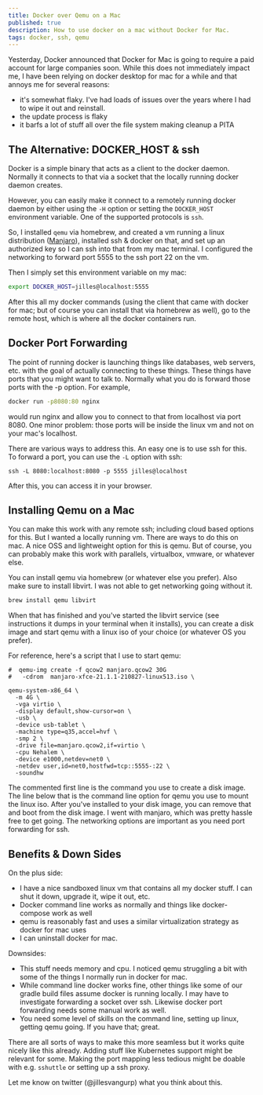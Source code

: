 ```yaml
---
title: Docker over Qemu on a Mac
published: true
description: How to use docker on a mac without Docker for Mac.
tags: docker, ssh, qemu
---
```


Yesterday, Docker announced that Docker for Mac is going to require a paid account for large companies soon. While this does not immediately impact me, I have been relying on docker desktop for mac for a while and that annoys me for several reasons:

- it's somewhat flaky. I've had loads of issues over the years where I had to wipe it out and reinstall.
- the update process is flaky
- it barfs a lot of stuff all over the file system making cleanup a PITA

## The Alternative: DOCKER_HOST & ssh

Docker is a simple binary that acts as a client to the docker daemon. Normally it connects to that via a socket that the locally running docker daemon creates.

However, you can easily make it connect to a remotely running docker daemon by either using the `-H` option or setting the `DOCKER_HOST` environment variable. One of the supported protocols is `ssh`.

So, I installed `qemu` via homebrew, and created a vm running a linux distribution ([Manjaro](https://manjaro.org/)), installed ssh & docker on that, and set up an authorized key so I can ssh into that from my mac terminal. I configured the networking to forward port 5555 to the ssh port 22 on the vm.

Then I simply set this environment variable on my mac:

```bash
export DOCKER_HOST=jilles@localhost:5555
```

After this all my docker commands (using the client that came with docker for mac; but of course you can install that via homebrew as well), go to the remote host, which is where all the docker containers run.

## Docker Port Forwarding

The point of running docker is launching things like databases, web servers, etc. with the goal of actually connecting to these things. These things have ports that you might want to talk to. Normally what you do is forward those ports with the -p option. For example,

```bash
docker run -p8080:80 nginx
```

would run nginx and allow you to connect to that from localhost via port 8080. One minor problem: those ports will be inside the linux vm and not on your mac's localhost.

There are various ways to address this. An easy one is to use ssh for this. To forward a port, you can use the `-L` option with ssh:

```
ssh -L 8080:localhost:8080 -p 5555 jilles@localhost
```

After this, you can access it in your browser.

## Installing Qemu on a Mac

You can make this work with any remote ssh; including cloud based options for this. But I wanted a locally running vm. There are ways to do this on mac. A nice OSS and lightweight option for this is qemu. But of course, you can probably make this work with parallels, virtualbox, vmware, or whatever else.

You can install qemu via homebrew (or whatever else you prefer). Also make sure to install libvirt. I was not able to get networking going without it.

```bash
brew install qemu libvirt
```

When that has finished and you've started the libvirt service (see instructions it dumps in your terminal when it installs), you can create a disk image and start qemu with a linux iso of your choice (or whatever OS you prefer).

For reference, here's a script that I use to start qemu:

```
#  qemu-img create -f qcow2 manjaro.qcow2 30G
#   -cdrom  manjaro-xfce-21.1.1-210827-linux513.iso \

qemu-system-x86_64 \
  -m 4G \
  -vga virtio \
  -display default,show-cursor=on \
  -usb \
  -device usb-tablet \
  -machine type=q35,accel=hvf \
  -smp 2 \
  -drive file=manjaro.qcow2,if=virtio \
  -cpu Nehalem \
  -device e1000,netdev=net0 \
  -netdev user,id=net0,hostfwd=tcp::5555-:22 \
  -soundhw
```

The commented first line is the command you use to create a disk image. The line below that is the command line option for qemu you use to mount the linux iso. After you've installed to your disk image, you can remove that and boot from the disk image. I went with manjaro, which was pretty hassle free to get going. The networking options are important as you need port forwarding for ssh.

## Benefits & Down Sides

On the plus side:

- I have a nice sandboxed linux vm that contains all my docker stuff. I can shut it down, upgrade it, wipe it out, etc.
- Docker command line works as normally and things like docker-compose work as well
- qemu is reasonably fast and uses a similar virtualization strategy as docker for mac uses
- I can uninstall docker for mac.

Downsides:

- This stuff needs memory and cpu. I noticed qemu struggling a bit with some of the things I normally run in docker for mac.
- While command line docker works fine, other things like some of our gradle build files assume docker is running locally. I may have to investigate forwarding a socket over ssh. Likewise docker port forwarding needs some manual work as well.
- You need some level of skills on the command line, setting up linux, getting qemu going. If you have that; great.

There are all sorts of ways to make this more seamless but it works quite nicely like this already. Adding stuff like Kubernetes support might be relevant for some. Making the port mapping less tedious might be doable with e.g. `sshuttle` or setting up a ssh proxy.

Let me know on twitter (@jillesvangurp) what you think about this.
